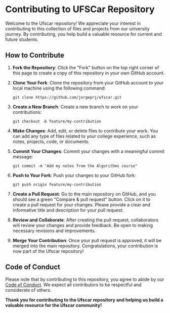 # Contributing to UFSCar Repository

Welcome to the Ufscar repository! We appreciate your interest in contributing to this collection of files and projects from our university journey. By contributing, you help build a valuable resource for current and future students.

## How to Contribute

1. **Fork the Repository**: Click the "Fork" button on the top right corner of this page to create a copy of this repository in your own GitHub account.

2. **Clone Your Fork**: Clone the repository from your GitHub account to your local machine using the following command:
   ```
   git clone https://github.com/jorgeprj/ufscar.git
   ```

3. **Create a New Branch**: Create a new branch to work on your contributions:
   ```
   git checkout -b feature/my-contribution
   ```

4. **Make Changes**: Add, edit, or delete files to contribute your work. You can add any type of files related to your college experience, such as notes, projects, code, or documents.

5. **Commit Your Changes**: Commit your changes with a meaningful commit message:
   ```
   git commit -m "Add my notes from the Algorithms course"
   ```

6. **Push to Your Fork**: Push your changes to your GitHub fork:
   ```
   git push origin feature/my-contribution
   ```

7. **Create a Pull Request**: Go to the main repository on GitHub, and you should see a green "Compare & pull request" button. Click on it to create a pull request for your changes. Please provide a clear and informative title and description for your pull request.

8. **Review and Collaborate**: After creating the pull request, collaborators will review your changes and provide feedback. Be open to making necessary revisions and improvements.

9. **Merge Your Contribution**: Once your pull request is approved, it will be merged into the main repository. Congratulations, your contribution is now part of the Ufscar repository!

## Code of Conduct

Please note that by contributing to this repository, you agree to abide by our [Code of Conduct](CODE_OF_CONDUCT.md). We expect all contributors to be respectful and considerate of others.

**Thank you for contributing to the Ufscar repository and helping us build a valuable resource for the Ufscar community!**
